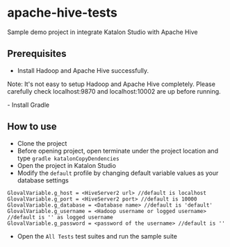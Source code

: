 # apache-hive-tests
Sample demo project in integrate Katalon Studio with Apache Hive

## Prerequisites
- Install Hadoop and Apache Hive successfully.
<p> Note: It's not easy to setup Hadoop and Apache Hive completely. Please carefully check localhost:9870 and localhost:10002 are up before running.</p>
- Install Gradle

## How to use
- Clone the project
- Before opening project, open terminate under the project location and type `gradle katalonCopyDendencies`
- Open the project in Katalon Studio
- Modify the `default` profile by changing default variable values as your database settings
```
GlovalVariable.g_host = <HiveServer2 url> //default is localhost
GlovalVariable.g_port = <HiveServer2 port> //default is 10000
GlovalVariable.g_database = <Database name> //default is 'default'
GlovalVariable.g_username = <Hadoop username or logged username> //default is '' as logged username
GlovalVariable.g_password = <password of the username> //default is ''
```
- Open the `All Tests` test suites and run the sample suite